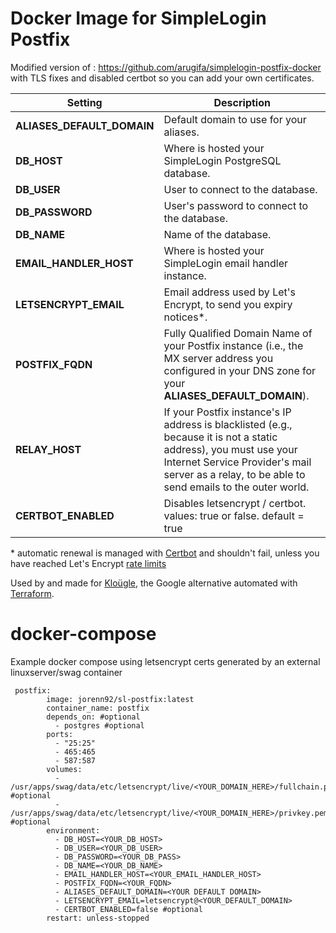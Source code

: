 # Docker Image for SimpleLogin Postfix

Modified version of : https://github.com/arugifa/simplelogin-postfix-docker with TLS fixes and disabled certbot so you can add your own certificates. 

Setting     | Description
----------- | -------------------------------------------
**ALIASES_DEFAULT_DOMAIN** | Default domain to use for your aliases.
**DB_HOST** | Where is hosted your SimpleLogin PostgreSQL database.
**DB_USER** | User to connect to the database.
**DB_PASSWORD** | User's password to connect to the database.
**DB_NAME** | Name of the database.
**EMAIL_HANDLER_HOST** | Where is hosted your SimpleLogin email handler instance.
**LETSENCRYPT_EMAIL** | Email address used by Let's Encrypt, to send you expiry notices\*.
**POSTFIX_FQDN** | Fully Qualified Domain Name of your Postfix instance (i.e., the MX server address you configured in your DNS zone for your **ALIASES_DEFAULT_DOMAIN**).
**RELAY_HOST** | If your Postfix instance's IP address is blacklisted (e.g., because it is not a static address), you must use your Internet Service Provider's mail server as a relay, to be able to send emails to the outer world.
**CERTBOT_ENABLED** | Disables letsencrypt / certbot. values: true or false. default = true

\* automatic renewal is managed with [Certbot](https://certbot.eff.org/) and shouldn't fail, unless you have reached Let's Encrypt [rate limits](https://letsencrypt.org/docs/rate-limits/)

Used by and made for [Kloügle](https://github.com/arugifa/klougle), the Google
alternative automated with [Terraform](https://www.terraform.io/).


# docker-compose
Example docker compose using letsencrypt certs generated by an external linuxserver/swag container

```
 postfix:
        image: jorenn92/sl-postfix:latest
        container_name: postfix
        depends_on: #optional
          - postgres #optional
        ports:
          - "25:25"
          - 465:465
          - 587:587
        volumes:
          - /usr/apps/swag/data/etc/letsencrypt/live/<YOUR_DOMAIN_HERE>/fullchain.pem:/etc/letsencrypt/live/<YOUR_POSTFIX_FQDN_HERE>/fullchain.pem #optional
          - /usr/apps/swag/data/etc/letsencrypt/live/<YOUR_DOMAIN_HERE>/privkey.pem:/etc/letsencrypt/live/<YOUR_POSTFIX_FQDN_HERE>/privkey.pem #optional
        environment:
          - DB_HOST=<YOUR_DB_HOST>
          - DB_USER=<YOUR_DB_USER>
          - DB_PASSWORD=<YOUR_DB_PASS>
          - DB_NAME=<YOUR_DB_NAME>
          - EMAIL_HANDLER_HOST=<YOUR_EMAIL_HANDLER_HOST>
          - POSTFIX_FQDN=<YOUR_FQDN>
          - ALIASES_DEFAULT_DOMAIN=<YOUR DEFAULT DOMAIN>
          - LETSENCRYPT_EMAIL=letsencrypt@<YOUR_DEFAULT_DOMAIN>
          - CERTBOT_ENABLED=false #optional
        restart: unless-stopped
```
